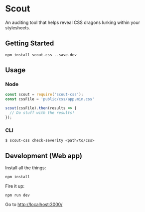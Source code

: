 # Scout

An auditing tool that helps reveal CSS dragons lurking within your stylesheets.

## Getting Started
```
npm install scout-css --save-dev
```

## Usage

### Node

```js
const scout = require('scout-css');
const cssFile = 'public/css/app.min.css'

scout(cssFile).then(results => {
  // Do stuff with the results!
});
```

### CLI

```
$ scout-css check-severity <path/to/css>
```

## Development (Web app)

Install all the things:
```
npm install
```

Fire it up:
```
npm run dev
```

Go to [http://localhost:3000/](http://localhost:3000/)
